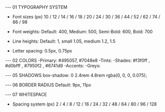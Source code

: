 --- 01 TYPOGRAPHY SYSTEM

- Font sizes (px)
  10 / 12 / 14 / 16 / 18 / 20 / 24 / 30 / 36 / 44 / 52 / 62 / 74 / 86 / 98

- Font weights: Default: 400, Medium: 500, Semi-Bold: 600, Bold: 700

- Line heights: Default: 1, small 1.05, medium 1.2, 1.5

- Letter spacing: 0.5px, 0.75px

--- 02 COLORS
-Primary: #495057, #7048e8
-Tints:
-Shades: #f3f0ff , #d0bfff , #7950f2 , #6741d9
-Accents:
-Greys:

--- 05 SHADOWS
box-shadow: 0 2.4rem 4.8rem rgba(0, 0, 0, 0.075);

--- 06 BORDER RADIUS
Default: 9px, 11px

--- 07 WHITESPACE

- Spacing system (px)
  2 / 4 / 8 / 12 / 16 / 24 / 32 / 48 / 64 / 80 / 96 / 128
